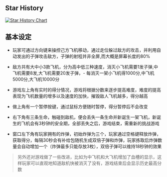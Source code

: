 ## Star History

[![Star History Chart](https://api.star-history.com/svg?repos=0xabandon/Plane_Wars&type=Date)](https://star-history.com/#0xabandon/Plane_Wars&Date)

## 基本设定

- 玩家可通过方向键来操控己方飞机移动，通过走位躲过敌方的攻击，并利用自动发出的子弹攻击敌方，子弹的射程并非全屏,而大概是屏幕长度的80%

- 敌方共有大中小3款飞机，分为高中低三种速度，消灭小飞机需要1发子弹,中飞机需要8发,大飞机需要20发子弹，- 每消灭一架小飞机得1000分,中飞机5000分,大飞机10000分

- 游戏左上角有实时的得分情况，游戏将根据分数来逐步提高难度，难度的提高表现为飞机数量的增多以及速度的加快，摧毁敌人飞机越多，得分越高

- 做上角有一个暂停按键，通过鼠标方便随时暂停，得分暂停后不会改变

- 右下角有三条生命，触碰到敌机，便会丢失一条生命并新诞生一架飞机，新诞生的飞机会有3秒钟的安全期，全部丢失之后，游戏结束，需重新的挑战游戏

- 窗口左下角有玩家拥有的炸弹，初始炸弹为三个，玩家通过空格键释放炸弹，获取得分，每隔30秒会有补给包随机生成双倍子弹和炸弹，玩家拣取后炸弹数量会自动增加一个（炸弹最多只能存放3枚），双倍子弹可以维持18秒钟的效果

>另外还对游戏做了一些改进，比如为中飞机和大飞机增加了血槽的显示，这样玩家可以直观地知道敌机快被消灭了没有，游戏结束后会显示历史最高分数
